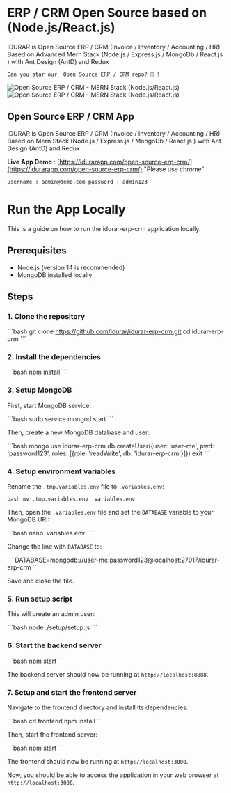 # ERP / CRM Open Source based on (Node.js/React.js)

IDURAR is Open Source ERP / CRM (Invoice / Inventory / Accounting / HR) Based on Advanced Mern Stack (Node.js / Express.js / MongoDb / React.js ) with Ant Design (AntD) and Redux

```
Can you star our  Open Source ERP / CRM repo? 🤩 !
```

![Open Source ERP / CRM - MERN Stack (Node.js/React.js)](https://user-images.githubusercontent.com/50052356/141647096-dcb66696-6103-4850-ae21-9fc97a412252.png)
![Open Source ERP / CRM - MERN Stack (Node.js/React.js)](https://user-images.githubusercontent.com/50052356/141647100-9dfd6ee5-f873-42a8-8923-88bd0cf53606.png)

## Open Source ERP / CRM App

IDURAR is Open Source ERP / CRM (Invoice / Inventory / Accounting / HR) Based on Mern Stack (Node.js / Express.js / MongoDb / React.js ) with Ant Design (AntD) and Redux

**Live App Demo** : [https://idurarapp.com/open-source-erp-crm/](https://idurarapp.com/open-source-erp-crm/) "Please use chrome"

`username : admin@demo.com password : admin123`


# Run the App Locally
This is a guide on how to run the idurar-erp-crm application locally.

## Prerequisites

- Node.js (version 14 is recommended)
- MongoDB installed locally

## Steps

### 1. Clone the repository

\`\`\`bash
git clone https://github.com/idurar/idurar-erp-crm.git
cd idurar-erp-crm
\`\`\`

### 2. Install the dependencies

\`\`\`bash
npm install
\`\`\`

### 3. Setup MongoDB

First, start MongoDB service:

\`\`\`bash
sudo service mongod start
\`\`\`

Then, create a new MongoDB database and user:

\`\`\`bash
mongo
use idurar-erp-crm
db.createUser({user: 'user-me', pwd: 'password123', roles: [{role: 'readWrite', db: 'idurar-erp-crm'}]})
exit
\`\`\`

### 4. Setup environment variables

Rename the `.tmp.variables.env` file to `.variables.env`:

`bash
mv .tmp.variables.env .variables.env
`

Then, open the `.variables.env` file and set the `DATABASE` variable to your MongoDB URI:

\`\`\`bash
nano .variables.env
\`\`\`

Change the line with `DATABASE` to:

\`\`\`
DATABASE=mongodb://user-me:password123@localhost:27017/idurar-erp-crm
\`\`\`

Save and close the file.

### 5. Run setup script

This will create an admin user:

\`\`\`bash
node ./setup/setup.js
\`\`\`

### 6. Start the backend server

\`\`\`bash
npm start
\`\`\`

The backend server should now be running at `http://localhost:8888`.

### 7. Setup and start the frontend server

Navigate to the frontend directory and install its dependencies:

\`\`\`bash
cd frontend
npm install
\`\`\`

Then, start the frontend server:

\`\`\`bash
npm start
\`\`\`

The frontend should now be running at `http://localhost:3000`.

Now, you should be able to access the application in your web browser at `http://localhost:3000`.
